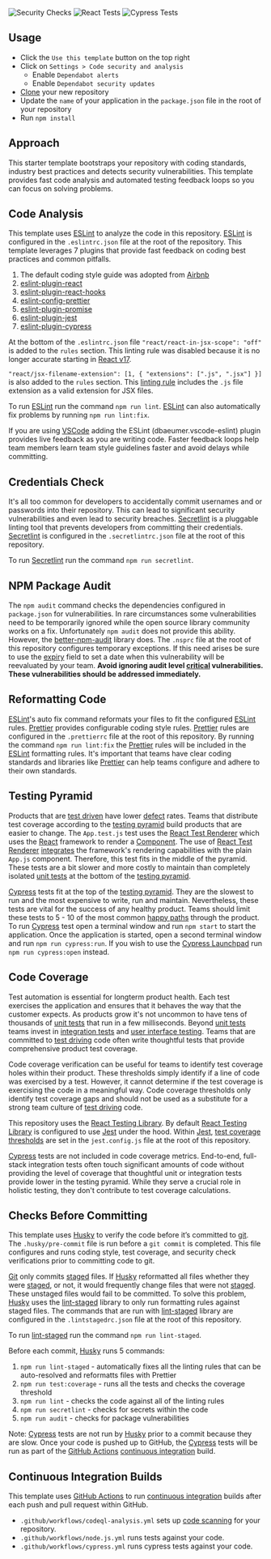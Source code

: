 ![Security Checks](https://github.com/pairing4good/react-18-project-template/actions/workflows/codeql-analysis.yml/badge.svg)
![React Tests](https://github.com/pairing4good/react-18-project-template/actions/workflows/node.js.yml/badge.svg)
![Cypress Tests](https://github.com/pairing4good/react-18-project-template/actions/workflows/cypress.yml/badge.svg)

## Usage

- Click the `Use this template` button on the top right
- Click on `Settings > Code security and analysis`
  - Enable `Dependabot alerts`
  - Enable `Dependabot security updates`
- [Clone](https://docs.github.com/en/repositories/creating-and-managing-repositories/cloning-a-repository) your new repository
- Update the `name` of your application in the `package.json` file in the root of your repository
- Run `npm install`

## Approach

This starter template bootstraps your repository with coding standards, industry best practices and detects security vulnerabilities. This template provides fast code analysis and automated testing feedback loops so you can focus on solving problems.

## Code Analysis

This template uses [ESLint](https://eslint.org/) to analyze the code in this repository. [ESLint](https://eslint.org/) is configured in the `.eslintrc.json` file at the root of the repository. This template leverages 7 plugins that provide fast feedback on coding best practices and common pitfalls.

1. The default coding style guide was adopted from [Airbnb](https://github.com/airbnb/javascript)
2. [eslint-plugin-react](https://github.com/jsx-eslint/eslint-plugin-react)
3. [eslint-plugin-react-hooks](https://www.npmjs.com/package/eslint-plugin-react-hooks)
4. [eslint-config-prettier](https://github.com/prettier/eslint-config-prettier)
5. [eslint-plugin-promise](https://github.com/xjamundx/eslint-plugin-promise)
6. [eslint-plugin-jest](https://github.com/jest-community/eslint-plugin-jest)
7. [eslint-plugin-cypress](https://github.com/cypress-io/eslint-plugin-cypress)

At the bottom of the `.eslintrc.json` file `"react/react-in-jsx-scope": "off"` is added to the `rules` section. This linting rule was disabled because it is no longer accurate starting in [React v17](https://reactjs.org/blog/2020/09/22/introducing-the-new-jsx-transform.html).

`"react/jsx-filename-extension": [1, { "extensions": [".js", ".jsx"] }]` is also added to the `rules` section. This [linting rule](https://github.com/jsx-eslint/eslint-plugin-react/blob/master/docs/rules/jsx-filename-extension.md) includes the `.js` file extension as a valid extension for JSX files.

To run [ESLint](https://eslint.org/) run the command `npm run lint`. [ESLint](https://eslint.org/) can also automatically fix problems by running `npm run lint:fix`.

If you are using [VSCode](https://code.visualstudio.com/) adding the ESLint (dbaeumer.vscode-eslint) plugin provides live feedback as you are writing code.  Faster feedback loops help team members learn team style guidelines faster and avoid delays while committing.

## Credentials Check

It's all too common for developers to accidentally commit usernames and or passwords into their repository. This can lead to significant security vulnerabilities and even lead to security breaches. [Secretlint](https://github.com/secretlint/secretlint) is a pluggable linting tool that prevents developers from committing their credentials. [Secretlint](https://github.com/secretlint/secretlint) is configured in the `.secretlintrc.json` file at the root of this repository.

To run [Secretlint](https://github.com/secretlint/secretlint) run the command `npm run secretlint`.

## NPM Package Audit

The `npm audit` command checks the dependencies configured in `package.json` for vulnerabilities. In rare circumstances some vulnerabilities need to be temporarily ignored while the open source library community works on a fix. Unfortunately `npm audit` does not provide this ability. However, the [better-npm-audit](https://github.com/jeemok/better-npm-audit) library does. The `.nsprc` file at the root of this repository configures temporary exceptions. If this need arises be sure to use the [expiry](https://github.com/jeemok/better-npm-audit#using-nsprc-file-to-manage-exceptions) field to set a date when this vulnerability will be reevaluated by your team. **Avoid ignoring audit level [critical](https://docs.npmjs.com/cli/v8/commands/npm-audit#audit-level) vulnerabilities. These vulnerabilities should be addressed immediately.**

## Reformatting Code

[ESLint](https://eslint.org/)'s auto fix command reformats your files to fit the configured [ESLint](https://eslint.org/) rules. [Prettier](https://prettier.io/) provides configurable coding style rules. [Prettier](https://prettier.io/) rules are configured in the `.prettierrc` file at the root of this repository. By running the command `npm run lint:fix` the [Prettier](https://prettier.io/) rules will be included in the [ESLint](https://eslint.org/) formatting rules. It's important that teams have clear coding standards and libraries like [Prettier](https://prettier.io/) can help teams configure and adhere to their own standards.

## Testing Pyramid
Products that are [test driven](https://en.wikipedia.org/wiki/Test-driven_development) have lower [defect](https://en.wikipedia.org/wiki/Software_bug) rates.  Teams that distribute test coverage according to the [testing pyramid](https://martinfowler.com/bliki/TestPyramid.html) build products that are easier to change.  The `App.test.js` test uses the [React Test Renderer](https://reactjs.org/docs/test-renderer.html) which uses the [React](https://reactjs.org/) framework to render a [Component](https://reactjs.org/docs/react-component.html).  The use of [React Test Renderer](https://reactjs.org/docs/test-renderer.html) [integrates](https://martinfowler.com/bliki/IntegrationTest.html) the framework's rendering capabilities with the plain `App.js` component.  Therefore, this test fits in the middle of the pyramid.  These tests are a bit slower and more costly to maintain than completely isolated [unit tests](https://martinfowler.com/bliki/UnitTest.html) at the bottom of the [testing pyramid](https://martinfowler.com/bliki/TestPyramid.html).  

[Cypress](https://www.cypress.io/) tests fit at the top of the [testing pyramid](https://martinfowler.com/bliki/TestPyramid.html).  They are the slowest to run and the most expensive to write, run and maintain.  Nevertheless, these tests are vital for the success of any healthy product.  Teams should limit these tests to 5 - 10 of the most common [happy paths](https://en.wikipedia.org/wiki/Happy_path) through the product.  To run [Cypress](https://www.cypress.io/) test open a terminal window and run `npm start` to start the application.  Once the application is started, open a second terminal window and run `npm run cypress:run`.  If you wish to use the [Cypress Launchpad](https://docs.cypress.io/guides/getting-started/opening-the-app) run `npm run cypress:open` instead.

## Code Coverage

Test automation is essential for longterm product health. Each test exercises the application and ensures that it behaves the way that the customer expects. As products grow it's not uncommon to have tens of thousands of [unit tests](https://martinfowler.com/bliki/UnitTest.html) that run in a few milliseconds. Beyond [unit tests](https://martinfowler.com/bliki/UnitTest.html) teams invest in [integration tests](https://martinfowler.com/bliki/IntegrationTest.html) and [user interface testing](https://martinfowler.com/bliki/TestPyramid.html). Teams that are committed to [test driving](https://en.wikipedia.org/wiki/Test-driven_development) code often write thoughtful tests that provide comprehensive product test coverage.

Code coverage verification can be useful for teams to identify test coverage holes within their product. These thresholds simply identify if a line of code was exercised by a test. However, it cannot determine if the test coverage is exercising the code in a meaningful way. Code coverage thresholds only identify test coverage gaps and should not be used as a substitute for a strong team culture of [test driving](https://en.wikipedia.org/wiki/Test-driven_development) code.

This repository uses the [React Testing Library](https://testing-library.com/docs/react-testing-library/intro/). By default [React Testing Library](https://testing-library.com/docs/react-testing-library/intro/) is configured to use [Jest](https://jestjs.io/) under the hood. Within [Jest](https://jestjs.io/), [test coverage thresholds](https://jestjs.io/docs/configuration#coveragethreshold-object) are set in the `jest.config.js` file at the root of this repository.

[Cypress](https://www.cypress.io/) tests are not included in code coverage metrics.  End-to-end, full-stack integration tests often touch significant amounts of code without providing the level of coverage that thoughtful unit or integration tests provide lower in the testing pyramid.  While they serve a crucial role in holistic testing, they don't contribute to test coverage calculations.

## Checks Before Committing

This template uses [Husky](https://typicode.github.io/husky) to verify the code before it’s committed to [git](https://git-scm.com/). The `.husky/pre-commit` file is run before a `git commit` is completed. This file configures and runs coding style, test coverage, and security check verifications prior to committing code to git.

[Git](https://git-scm.com/) only commits [staged](https://githowto.com/staging_and_committing) files. If [Husky](https://typicode.github.io/husky) reformatted all files whether they were [staged](https://githowto.com/staging_and_committing), or not, it would frequently change files that were not [staged](https://githowto.com/staging_and_committing).  These unstaged files would fail to be committed. To solve this problem, [Husky](https://typicode.github.io/husky) uses the [lint-staged](https://github.com/okonet/lint-staged) library to only run formatting rules against staged files. The commands that are run with [lint-staged](https://github.com/okonet/lint-staged) library are configured in the `.lintstagedrc.json` file at the root of this repository.

To run [lint-staged](https://github.com/okonet/lint-staged) run the command `npm run lint-staged`.

Before each commit, [Husky](https://typicode.github.io/husky) runs 5 commands:

1. `npm run lint-staged` - automatically fixes all the linting rules that can be auto-resolved and reformatts files with Prettier
2. `npm run test:coverage` - runs all the tests and checks the coverage threshold
3. `npm run lint` - checks the code against all of the linting rules
4. `npm run secretlint` - checks for secrets within the code
5. `npm run audit` - checks for package vulnerabilities

Note: [Cypress](https://www.cypress.io/) tests are not run by [Husky](https://typicode.github.io/husky) prior to a commit because they are slow.  Once your code is pushed up to GitHub, the [Cypress](https://www.cypress.io/) tests will be run as part of the [GitHub Actions](https://docs.github.com/en/actions) [continuous integration](https://en.wikipedia.org/wiki/Continuous_integration) build.

## Continuous Integration Builds
This template uses [GitHub Actions](https://docs.github.com/en/actions) to run [continuous integration](https://en.wikipedia.org/wiki/Continuous_integration) builds after each push and pull request within GitHub.

- `.github/workflows/codeql-analysis.yml` sets up [code scanning](https://docs.github.com/en/code-security/code-scanning/automatically-scanning-your-code-for-vulnerabilities-and-errors/configuring-code-scanning) for your repository.
- `.github/workflows/node.js.yml` runs tests against your code.
- `.github/workflows/cypress.yml` runs cypress tests against your code.
